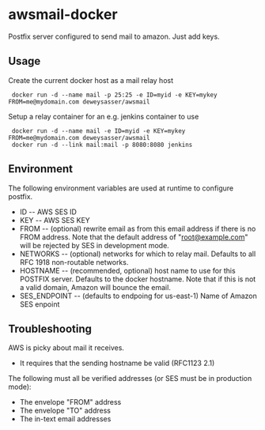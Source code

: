 awsmail-docker
==============

Postfix server configured to send mail to amazon.  Just add keys.

Usage
-----

Create the current docker host as a mail relay host

     docker run -d --name mail -p 25:25 -e ID=myid -e KEY=mykey FROM=me@mydomain.com deweysasser/awsmail

Setup a relay container for an e.g. jenkins container to use

     docker run -d --name mail -e ID=myid -e KEY=mykey FROM=me@mydomain.com deweysasser/awsmail
     docker run -d --link mail:mail -p 8080:8080 jenkins


Environment
-----------

The following environment variables are used at runtime to configure postfix.

* ID -- AWS SES ID
* KEY -- AWS SES KEY
* FROM -- (optional) rewrite email as from this email address if there
    is no FROM address.  Note that the default address of
    "root@example.com" will be rejected by SES in development mode.
* NETWORKS -- (optional) networks for which to relay mail.  Defaults to
	 all RFC 1918 non-routable networks.
* HOSTNAME -- (recommended, optional) host name to use for this POSTFIX
	 server.  Defaults to the docker hostname.  Note that if this
	 is not a valid domain, Amazon will bounce the email.
* SES_ENDPOINT -- (defaults to endpoing for us-east-1) Name of Amazon
	     SES enpoint



Troubleshooting
---------------

AWS is picky about mail it receives.  

* It requires that the sending hostname be valid (RFC1123 2.1)

The following must all be verified addresses (or SES must be in production mode):

* The envelope "FROM" address
* The envelope "TO" address
* The in-text email addresses